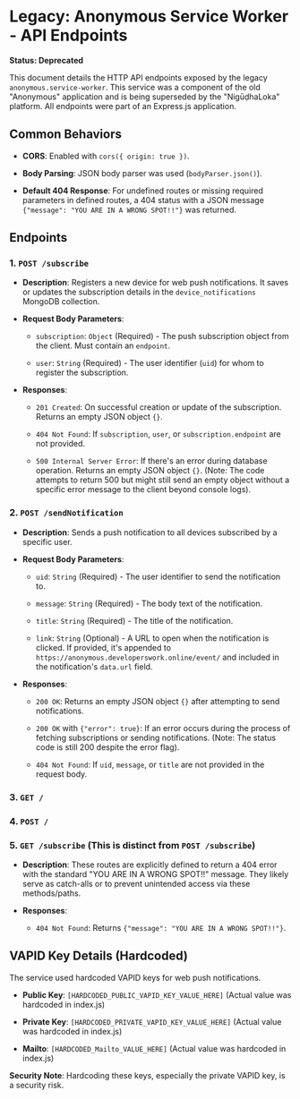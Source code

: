 # Legacy: Anonymous Service Worker - API Endpoints

**Status: Deprecated**

This document details the HTTP API endpoints exposed by the legacy `anonymous.service-worker`. This service was a component of the old "Anonymous" application and is being superseded by the "NigūḍhaLoka" platform. All endpoints were part of an Express.js application.


## Common Behaviors

* **CORS**: Enabled with `cors({ origin: true })`.
   
* **Body Parsing**: JSON body parser was used (`bodyParser.json()`).
   
* **Default 404 Response**: For undefined routes or missing required parameters in defined routes, a 404 status with a JSON message `{"message": "YOU ARE IN A WRONG SPOT!!"}` was returned.
   

## Endpoints

### 1. `POST /subscribe`

* **Description**: Registers a new device for web push notifications. It saves or updates the subscription details in the `device_notifications` MongoDB collection.
   
* **Request Body Parameters**:
    * `subscription`: `Object` (Required) - The push subscription object from the client. Must contain an `endpoint`.
       
    * `user`: `String` (Required) - The user identifier (`uid`) for whom to register the subscription.
       
* **Responses**:
    * `201 Created`: On successful creation or update of the subscription. Returns an empty JSON object `{}`.
       
    * `404 Not Found`: If `subscription`, `user`, or `subscription.endpoint` are not provided.
       
    * `500 Internal Server Error`: If there's an error during database operation. Returns an empty JSON object `{}`. (Note: The code attempts to return 500 but might still send an empty object without a specific error message to the client beyond console logs).
       

### 2. `POST /sendNotification`

* **Description**: Sends a push notification to all devices subscribed by a specific user.
   
* **Request Body Parameters**:
    * `uid`: `String` (Required) - The user identifier to send the notification to.
       
    * `message`: `String` (Required) - The body text of the notification.
       
    * `title`: `String` (Required) - The title of the notification.
       
    * `link`: `String` (Optional) - A URL to open when the notification is clicked. If provided, it's appended to `https://anonymous.developerswork.online/event/` and included in the notification's `data.url` field.
       
* **Responses**:
    * `200 OK`: Returns an empty JSON object `{}` after attempting to send notifications.
       
    * `200 OK` with `{"error": true}`: If an error occurs during the process of fetching subscriptions or sending notifications. (Note: The status code is still 200 despite the error flag).
       
    * `404 Not Found`: If `uid`, `message`, or `title` are not provided in the request body.
       

### 3. `GET /`
### 4. `POST /`
### 5. `GET /subscribe` (This is distinct from `POST /subscribe`)

* **Description**: These routes are explicitly defined to return a 404 error with the standard "YOU ARE IN A WRONG SPOT!!" message. They likely serve as catch-alls or to prevent unintended access via these methods/paths.
   
* **Responses**:
    * `404 Not Found`: Returns `{"message": "YOU ARE IN A WRONG SPOT!!"}`.
       

## VAPID Key Details (Hardcoded)

The service used hardcoded VAPID keys for web push notifications.

* **Public Key**: `[HARDCODED_PUBLIC_VAPID_KEY_VALUE_HERE]` (Actual value was hardcoded in index.js)
   
* **Private Key**: `[HARDCODED_PRIVATE_VAPID_KEY_VALUE_HERE]` (Actual value was hardcoded in index.js)
   
* **Mailto**: `[HARDCODED_Mailto_VALUE_HERE]` (Actual value was hardcoded in index.js)
   

**Security Note**: Hardcoding these keys, especially the private VAPID key, is a security risk.
